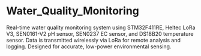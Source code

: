 # Water_Quality_Monitoring
Real-time water quality monitoring system using STM32F411RE, Heltec LoRa V3, SEN0161-V2 pH sensor, SEN0237 EC sensor, and DS18B20 temperature sensor. Data is transmitted wirelessly via LoRa for remote analysis and logging. Designed for accurate, low-power environmental sensing.
